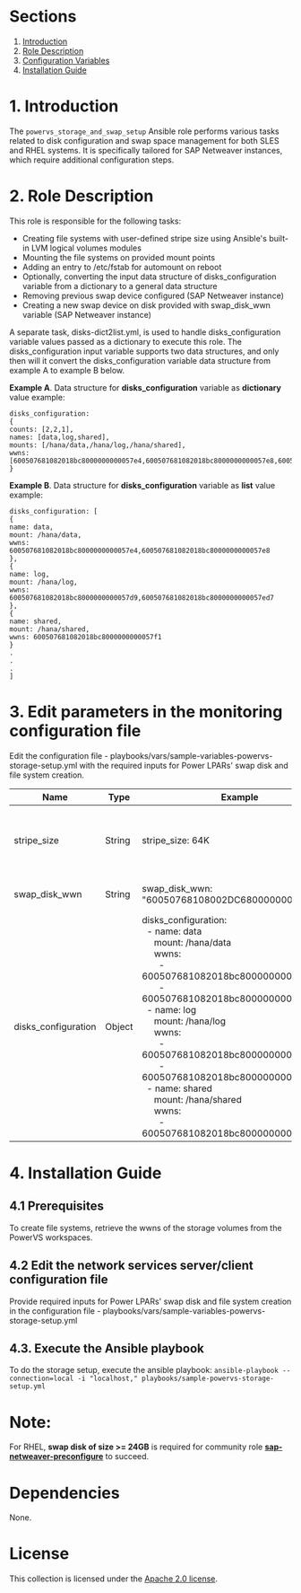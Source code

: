 # Sections

1. [Introduction](README.md#1-Introduction)
2. [Role Description](README.md#2-Role-description)
3. [Configuration Variables](README.md#3-Edit-parameters-in-the-monitoring-configuration-file)
4. [Installation Guide](README.md#4-Installation-Guide)

# 1. Introduction

The `powervs_storage_and_swap_setup` Ansible role performs various tasks related to disk configuration and swap space management for both SLES and RHEL systems. It is specifically tailored for SAP Netweaver instances, which require additional configuration steps.

# 2. Role Description

This role is responsible for the following tasks:

- Creating file systems with user-defined stripe size using Ansible's built-in LVM logical volumes modules
- Mounting the file systems on provided mount points
- Adding an entry to /etc/fstab for automount on reboot
- Optionally, converting the input data structure of disks_configuration variable from a dictionary to a general data structure
- Removing previous swap device configured (SAP Netweaver instance)
- Creating a new swap device on disk provided with swap_disk_wwn variable (SAP Netweaver instance)

A separate task, disks-dict2list.yml, is used to handle disks_configuration variable values passed as a dictionary to execute this role. The disks_configuration input variable supports two data structures, and only then will it convert the disks_configuration variable data structure from example A to example B below.

**Example A**. Data structure for **disks_configuration** variable as **dictionary** value example:
```
disks_configuration:
{
counts: [2,2,1],
names: [data,log,shared],
mounts: [/hana/data,/hana/log,/hana/shared],
wwns: [600507681082018bc8000000000057e4,600507681082018bc8000000000057e8,600507681082018bc8000000000057e5,600507681082018bc8000000000057e6,600507681082018bc8000000000057e7]
}
```

**Example B**. Data structure for **disks_configuration** variable as **list** value example:
```
disks_configuration: [
{
name: data,
mount: /hana/data,
wwns: 600507681082018bc8000000000057e4,600507681082018bc8000000000057e8
},
{
name: log,
mount: /hana/log,
wwns: 600507681082018bc8000000000057d9,600507681082018bc8000000000057ed7
},
{
name: shared,
mount: /hana/shared,
wwns: 600507681082018bc8000000000057f1
}
.
.
.
]
```

# 3. Edit parameters in the monitoring configuration file

Edit the configuration file - playbooks/vars/sample-variables-powervs-storage-setup.yml with the required inputs for Power LPARs' swap disk and file system creation.

| Name  | Type  |Example  | Description |
|-------|-------|---------|-------------|
|stripe_size|String|stripe_size: 64K| the size of the smallest unit of data that is written to a disk. In the example stripe size is set to 64KB and the module will write 64KB of data to the disk at a time. |
|swap_disk_wwn|String|swap_disk_wwn: "60050768108002DC6800000000029801"| the identifier of the disk that will be used to create a new swap device |
|disks_configuration|Object|disks_configuration:<br>&nbsp;&nbsp;- name: data<br>&nbsp;&nbsp;&nbsp;&nbsp; mount: /hana/data<br>&nbsp;&nbsp;&nbsp;&nbsp; wwns:<br>&nbsp;&nbsp;&nbsp;&nbsp;&nbsp;&nbsp;    - 600507681082018bc8000000000057e4<br>&nbsp;&nbsp;&nbsp;&nbsp;&nbsp;&nbsp;    - 600507681082018bc8000000000057e8<br>&nbsp;&nbsp;- name: log<br>&nbsp;&nbsp;&nbsp;&nbsp; mount: /hana/log<br>&nbsp;&nbsp;&nbsp;&nbsp; wwns:<br>&nbsp;&nbsp;&nbsp;&nbsp;&nbsp;&nbsp;    - 600507681082018bc8000000000057d9<br>&nbsp;&nbsp;&nbsp;&nbsp;&nbsp;&nbsp;    - 600507681082018bc8000000000057ed7<br>&nbsp;&nbsp;- name: shared<br>&nbsp;&nbsp;&nbsp;&nbsp; mount: /hana/shared<br>&nbsp;&nbsp;&nbsp;&nbsp; wwns:<br>&nbsp;&nbsp;&nbsp;&nbsp;&nbsp;&nbsp;    - 600507681082018bc8000000000057f1<br>| **_disk_configuration_** is a list of volume identifiers along with how they must be mounted **_disks_configuration[\*].name_**: Identifier for the logical volume and volume group.<br> **_disks_configuration[\*].mount_**: The directory path where the filesystem is mounted on the operating system.<br> **_disks_configuration[\*].wwns_**:  World Wide Names used to uniquely identify storage devices. Can be obtained using multipath -ll |

# 4. Installation Guide

## 4.1 Prerequisites 
To create file systems, retrieve the wwns of the storage volumes from the PowerVS workspaces. 

## 4.2 Edit the network services server/client configuration file
Provide required inputs for Power LPARs' swap disk and file system creation in the configuration file - playbooks/vars/sample-variables-powervs-storage-setup.yml

## 4.3. Execute the Ansible playbook

To do the storage setup, execute the ansible playbook:
`ansible-playbook --connection=local -i "localhost," playbooks/sample-powervs-storage-setup.yml`

# Note:
For RHEL, **swap disk of size >= 24GB** is required for community role **[sap-netweaver-preconfigure](https://github.com/linux-system-roles/sap-netweaver-preconfigure)** to succeed.

# Dependencies

None.

# License

This collection is licensed under the [Apache 2.0 license](http://www.apache.org/licenses/LICENSE-2.0).

